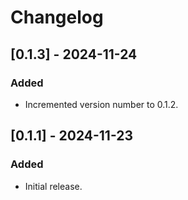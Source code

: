 # Changelog

## [0.1.3] - 2024-11-24
### Added
- Incremented version number to 0.1.2.

## [0.1.1] - 2024-11-23
### Added
- Initial release.
